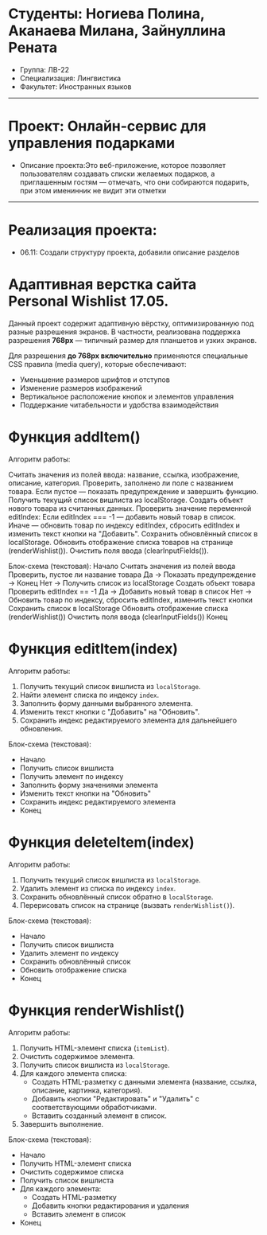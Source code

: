 # Студенты: Ногиева Полина, Аканаева Милана, Зайнуллина Рената
- Группа: ЛВ-22
- Специализация: Лингвистика
- Факультет: Иностранных языков
---
# Проект: Онлайн-сервис для управления подарками
- Описание проекта:Это веб-приложение, которое позволяет пользователям создавать списки желаемых подарков, а приглашенным гостям — отмечать, что они собираются подарить, при этом именинник не видит эти отметки
---
# Реализация проекта:
- 06.11: Создали структуру проекта, добавили описание разделов 
# Адаптивная верстка сайта Personal Wishlist 17.05.

Данный проект содержит адаптивную вёрстку, оптимизированную под разные разрешения экранов. В частности, реализована поддержка разрешения **768px** — типичный размер для планшетов и узких экранов.

Для разрешения **до 768px включительно** применяются специальные CSS правила (media query), которые обеспечивают:

- Уменьшение размеров шрифтов и отступов
- Изменение размеров изображений
- Вертикальное расположение кнопок и элементов управления
- Поддержание читабельности и удобства взаимодействия

# Функция addItem()
Алгоритм работы:

Считать значения из полей ввода: название, ссылка, изображение, описание, категория.
Проверить, заполнено ли поле с названием товара.
Если пустое — показать предупреждение и завершить функцию.
Получить текущий список вишлиста из localStorage.
Создать объект нового товара из считанных данных.
Проверить значение переменной editIndex:
Если editIndex === -1 — добавить новый товар в список.
Иначе — обновить товар по индексу editIndex, сбросить editIndex и изменить текст кнопки на "Добавить".
Сохранить обновлённый список в localStorage.
Обновить отображение списка товаров на странице (renderWishlist()).
Очистить поля ввода (clearInputFields()).

Блок-схема (текстовая):
Начало
Считать значения из полей ввода
Проверить, пустое ли название товара
Да → Показать предупреждение → Конец
Нет → Получить список из localStorage
Создать объект товара
Проверить editIndex == -1
Да → Добавить новый товар в список
Нет → Обновить товар по индексу, сбросить editIndex, изменить текст кнопки
Сохранить список в localStorage
Обновить отображение списка (renderWishlist())
Очистить поля ввода (clearInputFields())
Конец

# Функция editItem(index)

Алгоритм работы:

1. Получить текущий список вишлиста из `localStorage`.
2. Найти элемент списка по индексу `index`.
3. Заполнить форму данными выбранного элемента.
4. Изменить текст кнопки с "Добавить" на "Обновить".
5. Сохранить индекс редактируемого элемента для дальнейшего обновления.

Блок-схема (текстовая):

- Начало  
- Получить список вишлиста  
- Получить элемент по индексу  
- Заполнить форму значениями элемента  
- Изменить текст кнопки на "Обновить"  
- Сохранить индекс редактируемого элемента  
- Конец  

# Функция deleteItem(index)

Алгоритм работы:

1. Получить текущий список вишлиста из `localStorage`.
2. Удалить элемент из списка по индексу `index`.
3. Сохранить обновлённый список обратно в `localStorage`.
4. Перерисовать список на странице (вызвать `renderWishlist()`).

Блок-схема (текстовая):

- Начало  
- Получить список вишлиста  
- Удалить элемент по индексу  
- Сохранить обновлённый список  
- Обновить отображение списка  
- Конец  


# Функция renderWishlist()

Алгоритм работы:

1. Получить HTML-элемент списка (`itemList`).
2. Очистить содержимое элемента.
3. Получить список вишлиста из `localStorage`.
4. Для каждого элемента списка:  
   - Создать HTML-разметку с данными элемента (название, ссылка, описание, картинка, категория).  
   - Добавить кнопки "Редактировать" и "Удалить" с соответствующими обработчиками.  
   - Вставить созданный элемент в список.  
5. Завершить выполнение.

Блок-схема (текстовая):

- Начало  
- Получить HTML-элемент списка  
- Очистить содержимое списка  
- Получить список вишлиста  
- Для каждого элемента:  
  - Создать HTML-разметку  
  - Добавить кнопки редактирования и удаления  
  - Вставить элемент в список  
- Конец  
